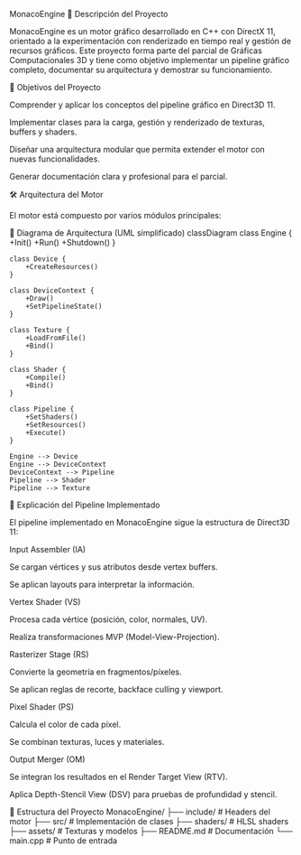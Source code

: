 MonacoEngine
📌 Descripción del Proyecto

MonacoEngine es un motor gráfico desarrollado en C++ con DirectX 11, orientado a la experimentación con renderizado en tiempo real y gestión de recursos gráficos.
Este proyecto forma parte del parcial de Gráficas Computacionales 3D y tiene como objetivo implementar un pipeline gráfico completo, documentar su arquitectura y demostrar su funcionamiento.

🎯 Objetivos del Proyecto

Comprender y aplicar los conceptos del pipeline gráfico en Direct3D 11.

Implementar clases para la carga, gestión y renderizado de texturas, buffers y shaders.

Diseñar una arquitectura modular que permita extender el motor con nuevas funcionalidades.

Generar documentación clara y profesional para el parcial.

🛠️ Arquitectura del Motor

El motor está compuesto por varios módulos principales:

🔹 Diagrama de Arquitectura (UML simplificado)
classDiagram
    class Engine {
        +Init()
        +Run()
        +Shutdown()
    }

    class Device {
        +CreateResources()
    }

    class DeviceContext {
        +Draw()
        +SetPipelineState()
    }

    class Texture {
        +LoadFromFile()
        +Bind()
    }

    class Shader {
        +Compile()
        +Bind()
    }

    class Pipeline {
        +SetShaders()
        +SetResources()
        +Execute()
    }

    Engine --> Device
    Engine --> DeviceContext
    DeviceContext --> Pipeline
    Pipeline --> Shader
    Pipeline --> Texture

🎨 Explicación del Pipeline Implementado

El pipeline implementado en MonacoEngine sigue la estructura de Direct3D 11:

Input Assembler (IA)

Se cargan vértices y sus atributos desde vertex buffers.

Se aplican layouts para interpretar la información.

Vertex Shader (VS)

Procesa cada vértice (posición, color, normales, UV).

Realiza transformaciones MVP (Model-View-Projection).

Rasterizer Stage (RS)

Convierte la geometría en fragmentos/píxeles.

Se aplican reglas de recorte, backface culling y viewport.

Pixel Shader (PS)

Calcula el color de cada píxel.

Se combinan texturas, luces y materiales.

Output Merger (OM)

Se integran los resultados en el Render Target View (RTV).

Aplica Depth-Stencil View (DSV) para pruebas de profundidad y stencil.

📂 Estructura del Proyecto
MonacoEngine/
 ├── include/        # Headers del motor
 ├── src/            # Implementación de clases
 ├── shaders/        # HLSL shaders
 ├── assets/         # Texturas y modelos
 ├── README.md       # Documentación
 └── main.cpp        # Punto de entrada